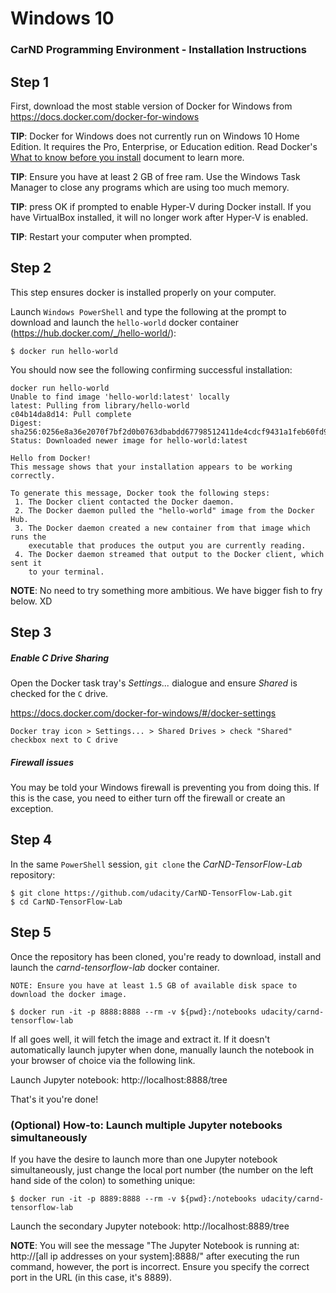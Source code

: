 # Windows 10
### CarND Programming Environment - Installation Instructions


## Step 1

First, download the most stable version of Docker for Windows from https://docs.docker.com/docker-for-windows

**TIP**: Docker for Windows does not currently run on Windows 10 Home Edition.  It requires the Pro, Enterprise, or Education edition.  Read Docker's [What to know before you install](https://docs.docker.com/docker-for-windows/#/what-to-know-before-you-install) document to learn more.

**TIP**: Ensure you have at least 2 GB of free ram. Use the Windows Task Manager to close any programs which are using too much memory.

**TIP**: press OK if prompted to enable Hyper-V during Docker install.  If you have VirtualBox installed, it will no longer work after Hyper-V is enabled.

**TIP**: Restart your computer when prompted.


## Step 2

This step ensures docker is installed properly on your computer.

Launch `Windows PowerShell` and type the following at the prompt to download and launch the `hello-world` docker container (https://hub.docker.com/_/hello-world/):

```
$ docker run hello-world
```

You should now see the following confirming successful installation: 

```
docker run hello-world
Unable to find image 'hello-world:latest' locally
latest: Pulling from library/hello-world
c04b14da8d14: Pull complete
Digest: sha256:0256e8a36e2070f7bf2d0b0763dbabdd67798512411de4cdcf9431a1feb60fd9
Status: Downloaded newer image for hello-world:latest

Hello from Docker!
This message shows that your installation appears to be working correctly.

To generate this message, Docker took the following steps:
 1. The Docker client contacted the Docker daemon.
 2. The Docker daemon pulled the "hello-world" image from the Docker Hub.
 3. The Docker daemon created a new container from that image which runs the
    executable that produces the output you are currently reading.
 4. The Docker daemon streamed that output to the Docker client, which sent it
    to your terminal.
```

**NOTE**: No need to try something more ambitious. We have bigger fish to fry below. XD


## Step 3
##### Enable C Drive Sharing

 Open the Docker task tray's *Settings...* dialogue and ensure _Shared_ is checked for the `C` drive.
 
 https://docs.docker.com/docker-for-windows/#/docker-settings
 
```Docker tray icon > Settings... > Shared Drives > check "Shared" checkbox next to C drive```
 
##### Firewall issues

You may be told your Windows firewall is preventing you from doing this.
If this is the case, you need to either turn off the firewall or create an exception.


## Step 4
 
In the same `PowerShell` session, `git clone` the _CarND-TensorFlow-Lab_ repository:

```
$ git clone https://github.com/udacity/CarND-TensorFlow-Lab.git
$ cd CarND-TensorFlow-Lab
```

## Step 5

Once the repository has been cloned, you're ready to download, install and launch the _carnd-tensorflow-lab_ docker container.

`NOTE: Ensure you have at least 1.5 GB of available disk space to download the docker image.`

```
$ docker run -it -p 8888:8888 --rm -v ${pwd}:/notebooks udacity/carnd-tensorflow-lab
```

If all goes well, it will fetch the image and extract it.  If it doesn't automatically launch jupyter when done, manually launch the notebook in your browser of choice via the following link.

Launch Jupyter notebook: http://localhost:8888/tree

That's it you're done!


### (Optional) How-to: Launch multiple Jupyter notebooks simultaneously

If you have the desire to launch more than one Jupyter notebook simultaneously, just change the local port number (the number on the left hand side of the colon) to something unique:

```
$ docker run -it -p 8889:8888 --rm -v ${pwd}:/notebooks udacity/carnd-tensorflow-lab
```

Launch the secondary Jupyter notebook: http://localhost:8889/tree

**NOTE**: You will see the message "The Jupyter Notebook is running at: http://[all ip addresses on your system]:8888/" after executing the run command, however, the port is incorrect. Ensure you specify the correct port in the URL (in this case, it's 8889).
